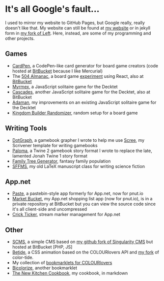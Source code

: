 # It's all Google's fault...

I used to mirror my website to GitHub Pages, but Google really, really doesn't like that.  My website can still be found at <a href="http://mcdemarco.net">my website</a> or in jekyll form in [my fork of Left](https://github.com/mcdemarco/left/tree/website).  Here, instead, are some of my programming and other projects.


## Games

* [CardPen](http://cardpen.mcdemarco.net/), a CodePen-like card generator for board game creators (code hosted at [BitBucket](https://bitbucket.org/mcdemarco/codepen) because I like Mercurial)
* The [504 Almanac](http://mcdemarco.net/504almanac/), a board game [experiment](http://mcdemarco.net/tools/504/) using React, also at [BitBucket](https://bitbucket.org/mcdemarco/504almanac)
* [Myrmex](/myrmex/), a JavaScript solitaire game for the Decktet
* [Cascades](https://bitbucket.org/mcdemarco/cascades), another JavaScript solitaire game for the Decktet, also at BitBucket
* [Adaman](/adaman/), my improvements on an existing JavaScript solitaire game for the Decktet
* [Kingdom Builder Randomizer](/kingdom-builder-randomizer/), random setup for a board game

## Writing Tools

* [DotGraph](http://mcdemarco.net/tools/scree/dotgraph/), a gamebook grapher I wrote to help me use [Scree](http://mcdemarco.net/tools/scree/), my Scrivener template for writing gamebooks
* [Paloma](http://mcdemarco.net/tools/scree/paloma/), a Twine 2 gamebook story format I wrote to replace the late, lamented Jonah Twine 1 story format 
* [Family Tree Generator](/family-tree-generator/), fantasy family population
* [SFFMS](http://mcdemarco.net/sffms/), my old LaTeX manuscript class for writing science fiction


## App.net

* [Paste](http://paste.mcdemarco.net/), a pastebin-style app formerly for App.net, now for pnut.io
* [Market Bucket](http://market-bucket.mcdemarco.net/), my App.net shopping list app (now for pnut.io), is in a private repository at BitBucket but you can view the source code since it's all client-side and uncompressed
* [Crick Ticker](http://crick-ticker.mcdemarco.net/), stream marker management for App.net

## Other

* [SCMS](https://bitbucket.org/mcdemarco/scms/), a simple CMS based on [my github fork of Singularity CMS](/singularity-cms/) but hosted at BitBucket [PHP, JS]
* [Betide](/betide/), a CSS animation based on the COLOURlovers API and [my fork](/color-tide/) of color-tide.
* My collection of [bookmarklets for COLOURlovers](http://mcdemarco.net/tools/colourlets/)
* [Bicolorize](http://mcdemarco.net/bicolorize/), another bookmarklet
* [The New Kitchen Cookbook](/the-new-kitchen-cookbook/), my cookbook, in markdown
